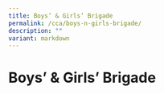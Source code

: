 ```yaml
---
title: Boys’ & Girls’ Brigade
permalink: /cca/boys-n-girls-brigade/
description: ""
variant: markdown
---
```

# Boys’ & Girls’ Brigade


